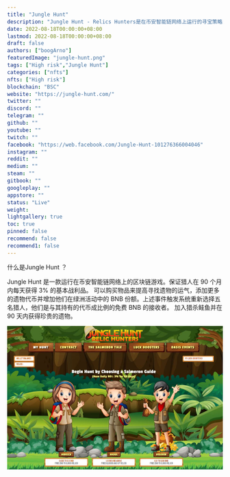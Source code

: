 ```yaml
---
title: "Jungle Hunt"
description: "Jungle Hunt - Relics Hunters是在币安智能链网络上运行的寻宝策略游戏的第一章."
date: 2022-08-18T00:00:00+08:00
lastmod: 2022-08-18T00:00:00+08:00
draft: false
authors: ["boogArno"]
featuredImage: "jungle-hunt.png"
tags: ["High risk","Jungle Hunt"]
categories: ["nfts"]
nfts: ["High risk"]
blockchain: "BSC"
website: "https://jungle-hunt.com/"
twitter: ""
discord: ""
telegram: ""
github: ""
youtube: ""
twitch: ""
facebook: "https://web.facebook.com/Jungle-Hunt-101276366004046"
instagram: ""
reddit: ""
medium: ""
steam: ""
gitbook: ""
googleplay: ""
appstore: ""
status: "Live"
weight: 
lightgallery: true
toc: true
pinned: false
recommend: false
recommend1: false
---
```

什么是Jungle Hunt ？

Jungle Hunt 是一款运行在币安智能链网络上的区块链游戏。保证猎人在 90 个月内每天获得 3% 的基本战利品。
可以购买物品来提高寻找遗物的运气，添加更多的遗物代币并增加他们在绿洲活动中的 BNB 份额。上述事件触发系统重新选择五名猎人，他们是与其持有的代币成比例的免费 BNB 的接收者。
加入猎杀鲑鱼并在 90 天内获得珍贵的遗物。

![junglehunt-dapp-high-risk-bsc-image1_5f55a87a64b0604fa2c1818b18c3dc7c](junglehunt-dapp-high-risk-bsc-image1_5f55a87a64b0604fa2c1818b18c3dc7c.png)